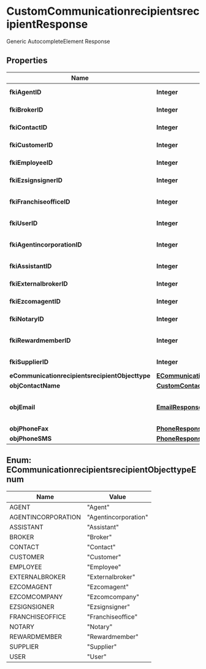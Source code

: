 

# CustomCommunicationrecipientsrecipientResponse

Generic AutocompleteElement Response

## Properties

| Name | Type | Description | Notes |
|------------ | ------------- | ------------- | -------------|
|**fkiAgentID** | **Integer** | The unique ID of the Agent. |  [optional] |
|**fkiBrokerID** | **Integer** | The unique ID of the Broker. |  [optional] |
|**fkiContactID** | **Integer** | The unique ID of the Contact |  [optional] |
|**fkiCustomerID** | **Integer** | The unique ID of the Customer. |  [optional] |
|**fkiEmployeeID** | **Integer** | The unique ID of the Employee. |  [optional] |
|**fkiEzsignsignerID** | **Integer** | The unique ID of the Ezsignsigner |  [optional] |
|**fkiFranchiseofficeID** | **Integer** | The unique ID of the Franchisereoffice |  [optional] |
|**fkiUserID** | **Integer** | The unique ID of the User |  [optional] |
|**fkiAgentincorporationID** | **Integer** | The unique ID of the Agentincorporation. |  [optional] |
|**fkiAssistantID** | **Integer** | The unique ID of the Assistant. |  [optional] |
|**fkiExternalbrokerID** | **Integer** | The unique ID of the Externalbroker. |  [optional] |
|**fkiEzcomagentID** | **Integer** | The unique ID of the Ezcomagent. |  [optional] |
|**fkiNotaryID** | **Integer** | The unique ID of the Notary. |  [optional] |
|**fkiRewardmemberID** | **Integer** | The unique ID of the Rewardmember. |  [optional] |
|**fkiSupplierID** | **Integer** | The unique ID of the Supplier. |  [optional] |
|**eCommunicationrecipientsrecipientObjecttype** | [**ECommunicationrecipientsrecipientObjecttypeEnum**](#ECommunicationrecipientsrecipientObjecttypeEnum) |  |  |
|**objContactName** | [**CustomContactNameResponse**](CustomContactNameResponse.md) |  |  |
|**objEmail** | [**EmailResponse**](EmailResponse.md) | An Email Object and children to create a complete structure |  [optional] |
|**objPhoneFax** | [**PhoneResponseCompound**](PhoneResponseCompound.md) |  |  [optional] |
|**objPhoneSMS** | [**PhoneResponseCompound**](PhoneResponseCompound.md) |  |  [optional] |



## Enum: ECommunicationrecipientsrecipientObjecttypeEnum

| Name | Value |
|---- | -----|
| AGENT | &quot;Agent&quot; |
| AGENTINCORPORATION | &quot;Agentincorporation&quot; |
| ASSISTANT | &quot;Assistant&quot; |
| BROKER | &quot;Broker&quot; |
| CONTACT | &quot;Contact&quot; |
| CUSTOMER | &quot;Customer&quot; |
| EMPLOYEE | &quot;Employee&quot; |
| EXTERNALBROKER | &quot;Externalbroker&quot; |
| EZCOMAGENT | &quot;Ezcomagent&quot; |
| EZCOMCOMPANY | &quot;Ezcomcompany&quot; |
| EZSIGNSIGNER | &quot;Ezsignsigner&quot; |
| FRANCHISEOFFICE | &quot;Franchiseoffice&quot; |
| NOTARY | &quot;Notary&quot; |
| REWARDMEMBER | &quot;Rewardmember&quot; |
| SUPPLIER | &quot;Supplier&quot; |
| USER | &quot;User&quot; |



